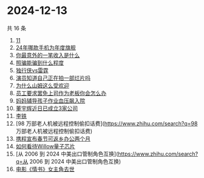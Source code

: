 # 2024-12-13

共 16 条

<!-- BEGIN ZHIHUSEARCH -->
<!-- 最后更新时间 Fri Dec 13 2024 14:14:44 GMT+0800 (China Standard Time) -->
1. [11](https://www.zhihu.com/search?q=11)
1. [24年哪款手机为年度旗舰](https://www.zhihu.com/search?q=24年哪款手机为年度旗舰)
1. [你最意外的一笔收入是什么](https://www.zhihu.com/search?q=你最意外的一笔收入是什么)
1. [照骗能骗到什么程度](https://www.zhihu.com/search?q=照骗能骗到什么程度)
1. [独行侠vs雷霆](https://www.zhihu.com/search?q=独行侠vs雷霆)
1. [演员知道自己正在拍一部烂片吗](https://www.zhihu.com/search?q=演员知道自己正在拍一部烂片吗)
1. [为什么山姆这么受欢迎](https://www.zhihu.com/search?q=为什么山姆这么受欢迎)
1. [员工要求罢免上司作为老板你会怎么办](https://www.zhihu.com/search?q=员工要求罢免上司作为老板你会怎么办)
1. [妈妈辅导孩子作业血压飙入院](https://www.zhihu.com/search?q=妈妈辅导孩子作业血压飙入院)
1. [董宇辉近日已成立3家公司](https://www.zhihu.com/search?q=董宇辉近日已成立3家公司)
1. [李铁](https://www.zhihu.com/search?q=李铁)
1. [98 万部老人机被远程控制偷扣话费](https://www.zhihu.com/search?q=98 万部老人机被远程控制偷扣话费)
1. [携程宣布春节可返乡办公两个月](https://www.zhihu.com/search?q=携程宣布春节可返乡办公两个月)
1. [如何看待Willow量子芯片](https://www.zhihu.com/search?q=如何看待Willow量子芯片)
1. [从 2006 到 2024 中美出口管制角色互换](https://www.zhihu.com/search?q=从 2006 到 2024 中美出口管制角色互换)
1. [电影《情书》女主角去世](https://www.zhihu.com/search?q=电影《情书》女主角去世)
<!-- END ZHIHUSEARCH -->

